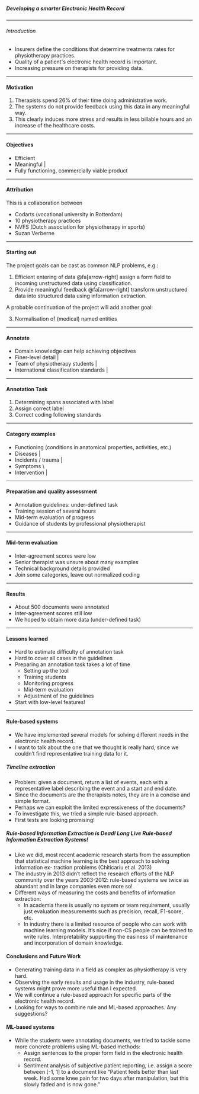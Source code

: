 ##### Developing a smarter Electronic Health Record

---

###### Introduction

* Insurers define the conditions that determine treatments rates for physiotherapy practices.
* Quality of a patient's electronic health record is important.
* Increasing pressure on therapists for providing data.

---

#### Motivation

1. Therapists spend 26% of their time doing administrative work.
2. The systems do not provide feedback using this data in any meaningful way.
3. This clearly induces more stress and results in less billable hours and an increase of the healthcare costs.

---

#### Objectives

- Efficient
- Meaningful |
- Fully functioning, commercially viable product

---

#### Attribution

This is a collaboration between
- Codarts (vocational university in Rotterdam)
- 10 physiotherapy practices
- NVFS (Dutch association for physiotherapy in sports)
- Suzan Verberne

---

#### Starting out 

The project goals can be cast as common NLP problems, e.g.:

1. Efficient entering of data @fa[arrow-right] assign a form field to incoming unstructured data using classification.
2. Provide meaningful feedback @fa[arrow-right] transform unstructured data into structured data using information extraction.

A probable continuation of the project will add another goal:

3. Normalisation of (medical) named entities

---

#### Annotate

- Domain knowledge can help achieving objectives
- Finer-level detail |
- Team of physiotherapy students |
- International classification standards |

---

#### Annotation Task

1. Determining spans associated with label 
2. Assign correct label
3. Correct coding following standards

---

#### Category examples

* Functioning (conditions in anatomical properties, activities, etc.)
* Diseases |
* Incidents / trauma |
* Symptoms \
* Intervention |

---

#### Preparation and quality assessment

* Annotation guidelines: under-defined task
* Training session of several hours
* Mid-term evaluation of progress
* Guidance of students by professional physiotherapist

---

#### Mid-term evaluation

* Inter-agreement scores were low
* Senior therapist was unsure about many examples
* Technical background details provided
* Join some categories, leave out normalized coding 

---

#### Results

* About 500 documents were annotated
* Inter-agreement scores still low
* We hoped to obtain more data (under-defined task)

---

#### Lessons learned

* Hard to estimate difficulty of annotation task
* Hard to cover all cases in the guidelines
* Preparing an annotation task takes a lot of time
    * Setting up the tool
    * Training students
    * Monitoring progress
    * Mid-term evaluation
    * Adjustment of the guidelines
* Start with low-level features!

---

#### Rule-based systems
* We have implemented several models for solving different needs in the electronic health record.
* I want to talk about the one that we thought is really hard, since we couldn’t find representative training data for it.

##### Timeline extraction
* Problem: given a document, return a list of events, each with a representative label describing the event and a start and end date.
* Since the documents are the therapists notes, they are in a concise and simple format.
* Perhaps we can exploit the limited expressiveness of the documents?
* To investigate this, we tried a simple rule-based approach.
* First tests are looking promising!

##### Rule-based Information Extraction is Dead! Long Live Rule-based Information Extraction Systems!
* Like we did, most recent academic research starts from the assumption that statistical machine learning is the best approach to solving information ex- traction problems (Chiticariu et al. 2013)
* The industry in 2013 didn’t reflect the research efforts of the NLP community over the years 2003-2012: rule-based systems we twice as abundant and in large companies even more so!
* Different ways of measuring the costs and benefits of information extraction:
    * In academia there is usually no system or team requirement, usually just evaluation measurements such as precision, recall, F1-score, etc.
    * In industry there is a limited resource of people who can work with machine learning models. It’s nice if non-CS people can be trained to write rules. Interpretability supporting the easiness of maintenance and incorporation of domain knowledge.

#### Conclusions and Future Work
* Generating training data in a field as complex as physiotherapy is very hard.
* Observing the early results and usage in the industry, rule-based systems might prove more useful than I expected.
* We will continue a rule-based approach for specific parts of the electronic health record.
* Looking for ways to combine rule and ML-based approaches. Any suggestions?

#### ML-based systems
* While the students were annotating documents, we tried to tackle some more concrete problems using ML-based methods:
    * Assign sentences to the proper form field in the electronic health record.
    * Sentiment analysis of subjective patient reporting, i.e. assign a score between [-1, 1] to a document like “Patient feels better than last week. Had some knee pain for two days after manipulation, but this slowly faded and is now gone.”
